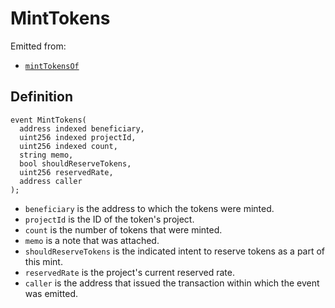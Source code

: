 # MintTokens

Emitted from:

* [`mintTokensOf`](../write/minttokensof.md)

## Definition

```solidity
event MintTokens(
  address indexed beneficiary,
  uint256 indexed projectId,
  uint256 indexed count,
  string memo,
  bool shouldReserveTokens,
  uint256 reservedRate,
  address caller
);
```

* `beneficiary` is the address to which the tokens were minted.
* `projectId` is the ID of the token's project.
* `count` is the number of tokens that were minted.
* `memo` is a note that was attached.
* `shouldReserveTokens` is the indicated intent to reserve tokens as a part of this mint.
* `reservedRate` is the project's current reserved rate.
* `caller` is the address that issued the transaction within which the event was emitted.